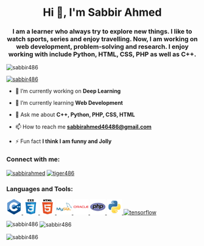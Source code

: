 <h1 align="center">Hi 👋, I'm Sabbir Ahmed</h1>
<h3 align="center">I am a learner who always try to explore new things. I like to watch sports, series and enjoy travelling. Now, I am working on web development, problem-solving and research. I enjoy working with include Python, HTML, CSS, PHP as well as C++.</h3>

<p align="left"> <img src="https://komarev.com/ghpvc/?username=sabbir486&label=Profile%20views&color=0e75b6&style=flat" alt="sabbir486" /> </p>

<p align="left"> <a href="https://github.com/ryo-ma/github-profile-trophy"><img src="https://github-profile-trophy.vercel.app/?username=sabbir486" alt="sabbir486" /></a> </p>

- 🔭 I’m currently working on **Deep Learning**

- 🌱 I’m currently learning **Web Development**

- 💬 Ask me about **C++, Python, PHP, CSS, HTML**

- 📫 How to reach me **sabbirahmed46486@gmail.com**

- ⚡ Fun fact **I think I am funny and Jolly**

<h3 align="left">Connect with me:</h3>
<p align="left">
<a href="https://fb.com/sabbirahmed" target="blank"><img align="center" src="https://raw.githubusercontent.com/rahuldkjain/github-profile-readme-generator/master/src/images/icons/Social/facebook.svg" alt="sabbirahmed" height="30" width="40" /></a>
<a href="https://www.leetcode.com/tiger486" target="blank"><img align="center" src="https://raw.githubusercontent.com/rahuldkjain/github-profile-readme-generator/master/src/images/icons/Social/leet-code.svg" alt="tiger486" height="30" width="40" /></a>
</p>

<h3 align="left">Languages and Tools:</h3>
<p align="left"> <a href="https://www.w3schools.com/cpp/" target="_blank" rel="noreferrer"> <img src="https://raw.githubusercontent.com/devicons/devicon/master/icons/cplusplus/cplusplus-original.svg" alt="cplusplus" width="40" height="40"/> </a> <a href="https://www.w3schools.com/css/" target="_blank" rel="noreferrer"> <img src="https://raw.githubusercontent.com/devicons/devicon/master/icons/css3/css3-original-wordmark.svg" alt="css3" width="40" height="40"/> </a> <a href="https://www.w3.org/html/" target="_blank" rel="noreferrer"> <img src="https://raw.githubusercontent.com/devicons/devicon/master/icons/html5/html5-original-wordmark.svg" alt="html5" width="40" height="40"/> </a> <a href="https://www.mysql.com/" target="_blank" rel="noreferrer"> <img src="https://raw.githubusercontent.com/devicons/devicon/master/icons/mysql/mysql-original-wordmark.svg" alt="mysql" width="40" height="40"/> </a> <a href="https://www.oracle.com/" target="_blank" rel="noreferrer"> <img src="https://raw.githubusercontent.com/devicons/devicon/master/icons/oracle/oracle-original.svg" alt="oracle" width="40" height="40"/> </a> <a href="https://www.php.net" target="_blank" rel="noreferrer"> <img src="https://raw.githubusercontent.com/devicons/devicon/master/icons/php/php-original.svg" alt="php" width="40" height="40"/> </a> <a href="https://www.python.org" target="_blank" rel="noreferrer"> <img src="https://raw.githubusercontent.com/devicons/devicon/master/icons/python/python-original.svg" alt="python" width="40" height="40"/> </a> <a href="https://www.tensorflow.org" target="_blank" rel="noreferrer"> <img src="https://www.vectorlogo.zone/logos/tensorflow/tensorflow-icon.svg" alt="tensorflow" width="40" height="40"/> </a> </p>

<p><img align="left" src="https://github-readme-stats.vercel.app/api/top-langs?username=sabbir486&show_icons=true&locale=en&layout=compact" alt="sabbir486" /></p>

<p>&nbsp;<img align="center" src="https://github-readme-stats.vercel.app/api?username=sabbir486&show_icons=true&locale=en" alt="sabbir486" /></p>

<p><img align="center" src="https://github-readme-streak-stats.herokuapp.com/?user=sabbir486&" alt="sabbir486" /></p>
